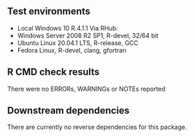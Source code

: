 ## Test environments
* Local Windows 10 R.4.1.1
Via RHub: 
* Windows Server 2008 R2 SP1, R-devel, 32/64 bit
* Ubuntu Linux 20.04.1 LTS, R-release, GCC
* Fedora Linux, R-devel, clang, gfortran

## R CMD check results
There were no ERRORs, WARNINGs or NOTEs reported

## Downstream dependencies

There are currently no reverse dependencies for this package.



